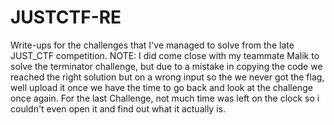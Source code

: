 # JUSTCTF-RE
Write-ups for the challenges that I've managed to solve from the late JUST_CTF competition.
NOTE:
I did come close with my teammate Malik to solve the terminator challenge, but due to a mistake in copying the code we reached the right solution but on a wrong input so the we never got the flag, well upload it once we have the time to go back and look at the challenge once again.
For the last Challenge, not much time was left on the clock so i couldn't even open it and find out what it actually is.
